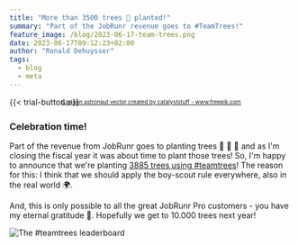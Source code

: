 ```yaml
---
title: "More than 3500 trees 🌳 planted!"
summary: "Part of the JobRunr revenue goes to #TeamTrees!"
feature_image: /blog/2023-06-17-team-trees.png
date: 2023-06-17T09:12:23+02:00
author: "Ronald Dehuysser"
tags:
  - blog
  - meta
---
```

{{< trial-button >}}

<div style="text-align: center;margin: -2em 0 2em;">
<small style="font-size: 70%;"><a href='https://www.freepik.com/vectors/cartoon-astronaut'>Cartoon astronaut vector created by catalyststuff - www.freepik.com</a></small>
</div>

<style type="text/css">
    .post-full-content img {display: inline-block; margin: 0 auto}
</style>

### Celebration time!
Part of the revenue from JobRunr goes to planting trees 🌳 🌴 🌲 and as I'm closing the fiscal year it was about time to plant those trees! So, I'm happy to announce that we're planting [3885 trees using #teamtrees](https://teamtrees.org/search?q=jobrunr)! The reason for this: I think that we should apply the boy-scout rule everywhere, also in the real world 🌍.

And, this is only possible to all the great JobRunr Pro customers - you have my eternal gratitude 🙏. Hopefully we get to 10.000 trees next year!

![The #teamtrees leaderboard](/blog/2023-05-17-leaderboard-teamtrees.jpeg "Jeej!")

